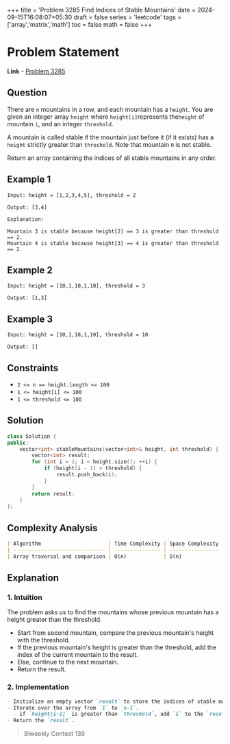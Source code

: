 +++
title = 'Problem 3285 Find Indices of Stable Mountains'
date = 2024-09-15T16:08:07+05:30
draft = false
series = 'leetcode'
tags =['array','matrix','math']
toc = false
math = false
+++

# Problem Statement

**Link** - [Problem 3285](https://leetcode.com/problems/find-indices-of-stable-mountains/)

## Question

There are `n` mountains in a row, and each mountain has a `height`. You are given an integer array `height` where `height[i]`represents the`height` of mountain `i`, and an integer `threshold`.

A mountain is called stable if the mountain just before it (if it exists) has a `height` strictly greater than `threshold`. Note that mountain `0` is not stable.

Return an array containing the indices of all stable mountains in any order.

## Example 1

```
Input: height = [1,2,3,4,5], threshold = 2

Output: [3,4]

Explanation:

Mountain 3 is stable because height[2] == 3 is greater than threshold == 2.
Mountain 4 is stable because height[3] == 4 is greater than threshold == 2.
```

## Example 2

```
Input: height = [10,1,10,1,10], threshold = 3

Output: [1,3]
```

## Example 3

```
Input: height = [10,1,10,1,10], threshold = 10

Output: []
```

## Constraints

- `2 <= n == height.length <= 100`
- `1 <= height[i] <= 100`
- `1 <= threshold <= 100`

## Solution

```cpp
class Solution {
public:
    vector<int> stableMountains(vector<int>& height, int threshold) {
        vector<int> result;
        for (int i = 1; i < height.size(); ++i) {
            if (height[i - 1] > threshold) {
                result.push_back(i);
            }
        }
        return result;
    }
};

```

## Complexity Analysis

```markdown
| Algorithm                      | Time Complexity | Space Complexity |
| ------------------------------ | --------------- | ---------------- |
| Array traversal and comparison | O(n)            | O(n)             |
```

## Explanation

### 1. Intuition

The problem asks us to find the mountains whose previous mountain has a height greater than the threshold.

- Start from second mountain, compare the previous mountain's height with the threshold.
- If the previous mountain's height is greater than the threshold, add the index of the current mountain to the result.
- Else, continue to the next mountain.
- Return the result.

### 2. Implementation

```markdown
- Initialize an empty vector `result` to store the indices of stable mountains.
- Iterate over the array from `1` to `n-1`.
  - if `height[i-1]` is greater than `threshold`, add `i` to the `result`.
- Return the `result`.
```

> Biweekly Contest 139
